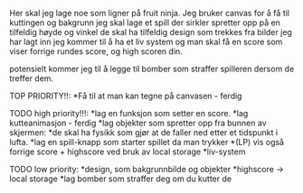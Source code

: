 Her skal jeg lage noe som ligner på fruit ninja.
Jeg bruker canvas for å få til kuttingen og bakgrunn
jeg skal lage et spill der sirkler spretter opp på en tilfeldig høyde og vinkel
de skal ha tilfeldig design som trekkes fra bilder jeg har lagt inn
jeg kommer til å ha et liv system og man skal få en score som viser forrige rundes score, og high scoren din.

potensielt kommer jeg til å legge til bomber som straffer spilleren dersom de treffer dem.

TOP PRIORITY!!:
*Få til at man kan tegne på canvasen - ferdig


TODO high priority!!!:
*lag en funksjon som setter en score.
*lag kutteanimasjon - ferdig
*lag objekter som spretter opp fra bunnen av skjermen:
    *de skal ha fysikk som gjør at de faller ned etter et tidspunkt i lufta.
*lag en spill-knapp som starter spillet da man trykker
    *(LP) vis også forrige score + highscore ved bruk av local storage
*liv-system


TODO low priority:
*design, som bakgrunnbilde og objekter
*highscore -> local storage
*lag bomber som straffer deg om du kutter de

    